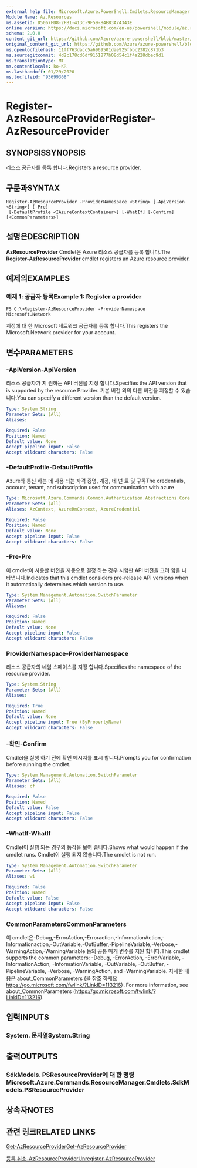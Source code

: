 ```yaml
---
external help file: Microsoft.Azure.PowerShell.Cmdlets.ResourceManager.dll-Help.xml
Module Name: Az.Resources
ms.assetid: D5067FD8-2FB1-413C-9F59-84E83A74343E
online version: https://docs.microsoft.com/en-us/powershell/module/az.resources/register-azresourceprovider
schema: 2.0.0
content_git_url: https://github.com/Azure/azure-powershell/blob/master/src/Resources/Resources/help/Register-AzResourceProvider.md
original_content_git_url: https://github.com/Azure/azure-powershell/blob/master/src/Resources/Resources/help/Register-AzResourceProvider.md
ms.openlocfilehash: 11ff763dacc5a6969501dae925fbbc2382c871b3
ms.sourcegitcommit: 4d2c178cd6df9151877b08d54c1f4a228dbec9d1
ms.translationtype: MT
ms.contentlocale: ko-KR
ms.lasthandoff: 01/29/2020
ms.locfileid: "93699368"
---
```

# <span data-ttu-id="4851b-101">Register-AzResourceProvider</span><span class="sxs-lookup"><span data-stu-id="4851b-101">Register-AzResourceProvider</span></span>

## <span data-ttu-id="4851b-102">SYNOPSIS</span><span class="sxs-lookup"><span data-stu-id="4851b-102">SYNOPSIS</span></span>
<span data-ttu-id="4851b-103">리소스 공급자를 등록 합니다.</span><span class="sxs-lookup"><span data-stu-id="4851b-103">Registers a resource provider.</span></span>

## <span data-ttu-id="4851b-104">구문과</span><span class="sxs-lookup"><span data-stu-id="4851b-104">SYNTAX</span></span>

```
Register-AzResourceProvider -ProviderNamespace <String> [-ApiVersion <String>] [-Pre]
 [-DefaultProfile <IAzureContextContainer>] [-WhatIf] [-Confirm] [<CommonParameters>]
```

## <span data-ttu-id="4851b-105">설명은</span><span class="sxs-lookup"><span data-stu-id="4851b-105">DESCRIPTION</span></span>
<span data-ttu-id="4851b-106">**AzResourceProvider** Cmdlet은 Azure 리소스 공급자를 등록 합니다.</span><span class="sxs-lookup"><span data-stu-id="4851b-106">The **Register-AzResourceProvider** cmdlet registers an Azure resource provider.</span></span>

## <span data-ttu-id="4851b-107">예제의</span><span class="sxs-lookup"><span data-stu-id="4851b-107">EXAMPLES</span></span>

### <span data-ttu-id="4851b-108">예제 1: 공급자 등록</span><span class="sxs-lookup"><span data-stu-id="4851b-108">Example 1: Register a provider</span></span>
```
PS C:\>Register-AzResourceProvider -ProviderNamespace Microsoft.Network
```

<span data-ttu-id="4851b-109">계정에 대 한 Microsoft 네트워크 공급자를 등록 합니다.</span><span class="sxs-lookup"><span data-stu-id="4851b-109">This registers the Microsoft.Network provider for your account.</span></span>

## <span data-ttu-id="4851b-110">변수</span><span class="sxs-lookup"><span data-stu-id="4851b-110">PARAMETERS</span></span>

### <span data-ttu-id="4851b-111">-ApiVersion</span><span class="sxs-lookup"><span data-stu-id="4851b-111">-ApiVersion</span></span>
<span data-ttu-id="4851b-112">리소스 공급자가 지 원하는 API 버전을 지정 합니다.</span><span class="sxs-lookup"><span data-stu-id="4851b-112">Specifies the API version that is supported by the resource Provider.</span></span>
<span data-ttu-id="4851b-113">기본 버전 외의 다른 버전을 지정할 수 있습니다.</span><span class="sxs-lookup"><span data-stu-id="4851b-113">You can specify a different version than the default version.</span></span>

```yaml
Type: System.String
Parameter Sets: (All)
Aliases:

Required: False
Position: Named
Default value: None
Accept pipeline input: False
Accept wildcard characters: False
```

### <span data-ttu-id="4851b-114">-DefaultProfile</span><span class="sxs-lookup"><span data-stu-id="4851b-114">-DefaultProfile</span></span>
<span data-ttu-id="4851b-115">Azure와 통신 하는 데 사용 되는 자격 증명, 계정, 테 넌 트 및 구독</span><span class="sxs-lookup"><span data-stu-id="4851b-115">The credentials, account, tenant, and subscription used for communication with azure</span></span>

```yaml
Type: Microsoft.Azure.Commands.Common.Authentication.Abstractions.Core.IAzureContextContainer
Parameter Sets: (All)
Aliases: AzContext, AzureRmContext, AzureCredential

Required: False
Position: Named
Default value: None
Accept pipeline input: False
Accept wildcard characters: False
```

### <span data-ttu-id="4851b-116">-Pre</span><span class="sxs-lookup"><span data-stu-id="4851b-116">-Pre</span></span>
<span data-ttu-id="4851b-117">이 cmdlet이 사용할 버전을 자동으로 결정 하는 경우 시험판 API 버전을 고려 함을 나타냅니다.</span><span class="sxs-lookup"><span data-stu-id="4851b-117">Indicates that this cmdlet considers pre-release API versions when it automatically determines which version to use.</span></span>

```yaml
Type: System.Management.Automation.SwitchParameter
Parameter Sets: (All)
Aliases:

Required: False
Position: Named
Default value: None
Accept pipeline input: False
Accept wildcard characters: False
```

### <span data-ttu-id="4851b-118">ProviderNamespace</span><span class="sxs-lookup"><span data-stu-id="4851b-118">-ProviderNamespace</span></span>
<span data-ttu-id="4851b-119">리소스 공급자의 네임 스페이스를 지정 합니다.</span><span class="sxs-lookup"><span data-stu-id="4851b-119">Specifies the namespace of the resource provider.</span></span>

```yaml
Type: System.String
Parameter Sets: (All)
Aliases:

Required: True
Position: Named
Default value: None
Accept pipeline input: True (ByPropertyName)
Accept wildcard characters: False
```

### <span data-ttu-id="4851b-120">-확인</span><span class="sxs-lookup"><span data-stu-id="4851b-120">-Confirm</span></span>
<span data-ttu-id="4851b-121">Cmdlet을 실행 하기 전에 확인 메시지를 표시 합니다.</span><span class="sxs-lookup"><span data-stu-id="4851b-121">Prompts you for confirmation before running the cmdlet.</span></span>

```yaml
Type: System.Management.Automation.SwitchParameter
Parameter Sets: (All)
Aliases: cf

Required: False
Position: Named
Default value: False
Accept pipeline input: False
Accept wildcard characters: False
```

### <span data-ttu-id="4851b-122">-WhatIf</span><span class="sxs-lookup"><span data-stu-id="4851b-122">-WhatIf</span></span>
<span data-ttu-id="4851b-123">Cmdlet이 실행 되는 경우의 동작을 보여 줍니다.</span><span class="sxs-lookup"><span data-stu-id="4851b-123">Shows what would happen if the cmdlet runs.</span></span>
<span data-ttu-id="4851b-124">Cmdlet이 실행 되지 않습니다.</span><span class="sxs-lookup"><span data-stu-id="4851b-124">The cmdlet is not run.</span></span>

```yaml
Type: System.Management.Automation.SwitchParameter
Parameter Sets: (All)
Aliases: wi

Required: False
Position: Named
Default value: False
Accept pipeline input: False
Accept wildcard characters: False
```

### <span data-ttu-id="4851b-125">CommonParameters</span><span class="sxs-lookup"><span data-stu-id="4851b-125">CommonParameters</span></span>
<span data-ttu-id="4851b-126">이 cmdlet은-Debug,-ErrorAction,-Erroraction,-InformationAction,-Informationaction,-OutVariable,-OutBuffer,-PipelineVariable,-Verbose,-WarningAction,-WarningVariable 등의 공통 매개 변수를 지원 합니다.</span><span class="sxs-lookup"><span data-stu-id="4851b-126">This cmdlet supports the common parameters: -Debug, -ErrorAction, -ErrorVariable, -InformationAction, -InformationVariable, -OutVariable, -OutBuffer, -PipelineVariable, -Verbose, -WarningAction, and -WarningVariable.</span></span> <span data-ttu-id="4851b-127">자세한 내용은 about_CommonParameters (을 참조 하세요 https://go.microsoft.com/fwlink/?LinkID=113216) .</span><span class="sxs-lookup"><span data-stu-id="4851b-127">For more information, see about_CommonParameters (https://go.microsoft.com/fwlink/?LinkID=113216).</span></span>

## <span data-ttu-id="4851b-128">입력</span><span class="sxs-lookup"><span data-stu-id="4851b-128">INPUTS</span></span>

### <span data-ttu-id="4851b-129">System. 문자열</span><span class="sxs-lookup"><span data-stu-id="4851b-129">System.String</span></span>

## <span data-ttu-id="4851b-130">출력</span><span class="sxs-lookup"><span data-stu-id="4851b-130">OUTPUTS</span></span>

### <span data-ttu-id="4851b-131">SdkModels. PSResourceProvider에 대 한 명령</span><span class="sxs-lookup"><span data-stu-id="4851b-131">Microsoft.Azure.Commands.ResourceManager.Cmdlets.SdkModels.PSResourceProvider</span></span>

## <span data-ttu-id="4851b-132">상속자</span><span class="sxs-lookup"><span data-stu-id="4851b-132">NOTES</span></span>

## <span data-ttu-id="4851b-133">관련 링크</span><span class="sxs-lookup"><span data-stu-id="4851b-133">RELATED LINKS</span></span>

[<span data-ttu-id="4851b-134">Get-AzResourceProvider</span><span class="sxs-lookup"><span data-stu-id="4851b-134">Get-AzResourceProvider</span></span>](./Get-AzResourceProvider.md)

[<span data-ttu-id="4851b-135">등록 취소-AzResourceProvider</span><span class="sxs-lookup"><span data-stu-id="4851b-135">Unregister-AzResourceProvider</span></span>](./Unregister-AzResourceProvider.md)



